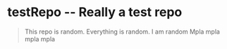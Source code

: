 # testRepo -- Really a test repo

>This repo is random. Everything is random.
I am random
Mpla mpla mpla mpla
